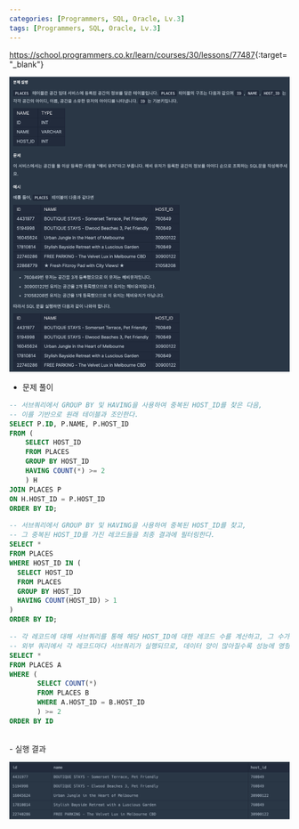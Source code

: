 ```yaml
---
categories: [Programmers, SQL, Oracle, Lv.3]
tags: [Programmers, SQL, Oracle, Lv.3] 
---
```


<https://school.programmers.co.kr/learn/courses/30/lessons/77487>{:target="_blank"}

![문제](/assets/img/programmers/sql/oracle/lv.3/%ED%97%A4%EB%B9%84_%EC%9C%A0%EC%A0%80%EA%B0%80_%EC%86%8C%EC%9C%A0%ED%95%9C_%EC%9E%A5%EC%86%8C(1).png)

- 문제 풀이

```sql
-- 서브쿼리에서 GROUP BY 및 HAVING을 사용하여 중복된 HOST_ID를 찾은 다음, 
-- 이를 기반으로 원래 테이블과 조인한다.
SELECT P.ID, P.NAME, P.HOST_ID
FROM (
    SELECT HOST_ID
    FROM PLACES
    GROUP BY HOST_ID
    HAVING COUNT(*) >= 2
    ) H
JOIN PLACES P
ON H.HOST_ID = P.HOST_ID
ORDER BY ID;
```
```sql
-- 서브쿼리에서 GROUP BY 및 HAVING을 사용하여 중복된 HOST_ID를 찾고, 
-- 그 중복된 HOST_ID를 가진 레코드들을 최종 결과에 필터링한다.
SELECT *
FROM PLACES
WHERE HOST_ID IN (
  SELECT HOST_ID
  FROM PLACES
  GROUP BY HOST_ID
  HAVING COUNT(HOST_ID) > 1
)
ORDER BY ID;
```
```sql
-- 각 레코드에 대해 서브쿼리를 통해 해당 HOST_ID에 대한 레코드 수를 계산하고, 그 수가 2 이상인 경우에만 반환하는 방식으로 중복된 HOST_ID를 찾는다.
-- 외부 쿼리에서 각 레코드마다 서브쿼리가 실행되므로, 데이터 양이 많아질수록 성능에 영향을 미칠 수 있다.
SELECT *
FROM PLACES A
WHERE (
       SELECT COUNT(*) 
       FROM PLACES B
       WHERE A.HOST_ID = B.HOST_ID
       ) >= 2
ORDER BY ID
```

<br>
- 실행 결과

![실행 결과](/assets/img/programmers/sql/oracle/lv.3/%ED%97%A4%EB%B9%84_%EC%9C%A0%EC%A0%80%EA%B0%80_%EC%86%8C%EC%9C%A0%ED%95%9C_%EC%9E%A5%EC%86%8C(2).png)
